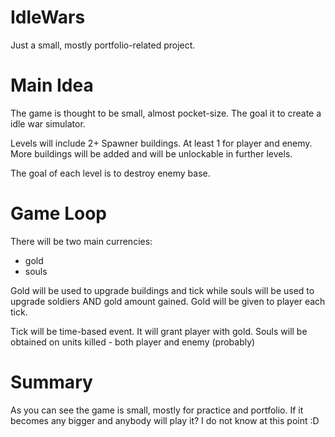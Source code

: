 # IdleWars
Just a small, mostly portfolio-related project.


# Main Idea
The game is thought to be small, almost pocket-size. The goal it to create a idle war simulator. 

Levels will include 2+ Spawner buildings. At least 1 for player and enemy. More buildings will be added and will be unlockable in further levels.

The goal of each level is to destroy enemy base.

# Game Loop

There will be two main currencies:
- gold
- souls

Gold will be used to upgrade buildings and tick while souls will be used to upgrade soldiers AND gold amount gained.
Gold will be given to player each tick.

Tick will be time-based event. It will grant player with gold. 
Souls will be obtained on units killed - both player and enemy (probably)

# Summary

As you can see the game is small, mostly for practice and portfolio. If it becomes any bigger and anybody will play it? I do not know at this point :D
